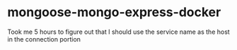 # mongoose-mongo-express-docker
Took me 5 hours to figure out that I should use the service name as the host in the connection portion
